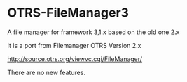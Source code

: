 OTRS-FileManager3
=================

A file manager for framework 3,1.x based on the old one 2.x

It is a port from Filemanager OTRS Version 2.x

http://source.otrs.org/viewvc.cgi/FileManager/

There are no new features.
